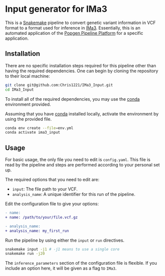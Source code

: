 # Input generator for IMa3

This is a [Snakemake](https://snakemake.readthedocs.io/en/stable/) pipeline to convert genetic variant information in VCF format to a format used for inference in [IMa3](https://github.com/jodyhey/IMa3). Essentially, this is an automated application of the [Popgen Pipeline Platform](https://github.com/jaredgk/PPP) for a specific application. 

## Installation

There are no specific installation steps required for this pipeline other than having the required dependencies. One can begin by cloning the repository to their local machine:

```sh
git clone git@github.com:Chris1221/IMa3_Input.git
cd IMa3_Input
```

To install all of the required dependencies, you may use the [conda](https://docs.conda.io/en/latest/) environment provided.

Assuming that you have [conda](https://docs.conda.io/en/latest/) installed locally, activate the environment by using the provided file.

```sh
conda env create --file=env.yml
conda activate ima3_input
```

## Usage

For basic usage, the only file you need to edit is `config.yaml`. This file is read by the pipeline and steps are performed according to your personal set up.

The required options that you need to edit are:

- `input`: The file path to your VCF.
- `analysis_name`: A unique identifier for this run of the pipeline.

Edit the configuration file to give your options:

```diff
- name: 
+ name: /path/to/your/file.vcf.gz

- analysis_name: 
+ analysis_name: my_first_run
```

Run the pipeline by using either the `input` or `run` directives.

```sh
snakemake input -j1 # -j1 means to use a single core
snakemake run -j20
```

The `inference_parameters` section of the configuration file is flexible. If you include an option here, it will be given as a flag to `IMa3`. 
